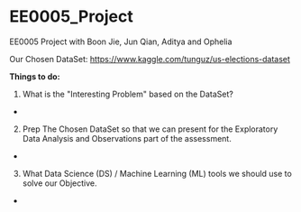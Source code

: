 # EE0005_Project
EE0005 Project with Boon Jie, Jun Qian, Aditya and Ophelia

Our Chosen DataSet: https://www.kaggle.com/tunguz/us-elections-dataset

**Things to do:**
1) What is the "Interesting Problem" based on the DataSet?
  -
2) Prep The Chosen DataSet so that we can present for the Exploratory Data Analysis and Observations part of the assessment.
  -
3) What Data Science (DS) / Machine Learning (ML) tools we should use to solve our Objective.
  -
